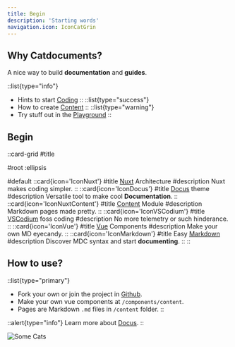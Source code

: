 ```yaml
---
title: Begin
description: 'Starting words'
navigation.icon: IconCatGrin
---
```


## Why Catdocuments?

A nice way to build **documentation** and **guides**.

::list{type="info"}
- Hints to start [Coding](/coding)
::
::list{type="success"}
- How to create [Content](/content)
::
::list{type="warning"}
- Try stuff out in the [Playground](/playground)
::


## Begin

::card-grid
#title

#root
:ellipsis

#default
  ::card{icon='IconNuxt'}
  #title
  [Nuxt](https://nuxt.com/) Architecture
  #description
  Nuxt makes coding simpler.
  ::
  ::card{icon='IconDocus'}
  #title
  [Docus](https://docus.dev/) theme
  #description
  Versatile tool to make cool **Documentation**.
  ::
  ::card{icon='IconNuxtContent'}
  #title
  [Content](https://content.nuxtjs.org/) Module
  #description
  Markdown pages made pretty.
  ::
  ::card{icon='IconVSCodium'}
  #title
  [VSCodium](https://vscodium.com/) foss coding
  #description
  No more telemetry or such hinderance.
  ::
  ::card{icon='IconVue'}
  #title
  [Vue](https://vuejs.org/) Components
  #description
  Make your own MD eyecandy.
  ::
  ::card{icon='IconMarkdown'}
  #title
  Easy [Markdown](https://content.nuxtjs.org/guide/writing/markdown/)
  #description
  Discover MDC syntax and start **documenting**.
  ::
::

## How to use?
::list{type="primary"}
- Fork your own or join the project in [Github](https://github.com/Catventurist/Catdocnuxt).
- Make your own vue components at `/components/content`.
- Pages are Markdown `.md` files in `/content` folder.
::

::alert{type="info"}
Learn more about [Docus](https://docus.dev/introduction/project-structure).
::

![Some Cats](https://images.ecency.com/p/JvFFVmatwWHT5Fvr9KYC2ckcJeTNPxSHwBGG4zr8NfDe17FjDTLpBLzpqVn22ryjfgJP2NH64thp2vRtWAXeckLf1nkHU874u3m9pUYAJM6NQby2MsADcBYFg344QyoNec6c7nR7cJ.webp?format=webp&mode=fit)
